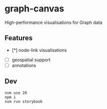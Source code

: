 # graph-canvas 

High-performance visualisations for Graph data

## Features 
- [*] node-link visualisations
- [ ] geospatial support 
- [ ] annotations

## Dev
```
nvm use 20
npm i
nvm run storybook
```
 

